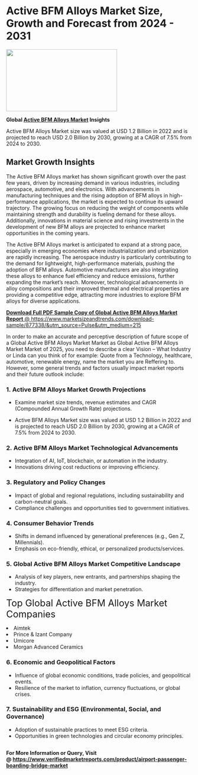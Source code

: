 <H1>Active BFM Alloys Market Size, Growth and Forecast from 2024 - 2031</H1><img class="aligncenter size-medium wp-image-584254" src="https://thirdeyenews.in/wp-content/uploads/2024/09/Global-Market-Research-300x168.jpeg" alt="" width="300" height="168" /><p><strong>Global&nbsp;<a href="https://www.marketsizeandtrends.com/download-sample/877338/&amp;utm_source=Pulse&amp;utm_medium=215">Active BFM Alloys Market</a> Insights</strong></p><p>Active BFM Alloys Market size was valued at USD 1.2 Billion in 2022 and is projected to reach USD 2.0 Billion by 2030, growing at a CAGR of 7.5% from 2024 to 2030.</p><p><h2>Market Growth Insights</h2> <p>The Active BFM Alloys market has shown significant growth over the past few years, driven by increasing demand in various industries, including aerospace, automotive, and electronics. With advancements in manufacturing techniques and the rising adoption of BFM alloys in high-performance applications, the market is expected to continue its upward trajectory. The growing focus on reducing the weight of components while maintaining strength and durability is fueling demand for these alloys. Additionally, innovations in material science and rising investments in the development of new BFM alloys are projected to enhance market opportunities in the coming years.</p> <p><a href="#"></a></p> <p>The Active BFM Alloys market is anticipated to expand at a strong pace, especially in emerging economies where industrialization and urbanization are rapidly increasing. The aerospace industry is particularly contributing to the demand for lightweight, high-performance materials, pushing the adoption of BFM alloys. Automotive manufacturers are also integrating these alloys to enhance fuel efficiency and reduce emissions, further expanding the market’s reach. Moreover, technological advancements in alloy compositions and their improved thermal and electrical properties are providing a competitive edge, attracting more industries to explore BFM alloys for diverse applications.</p> <p><a href="#"></p><p><span class=""><strong>Download Full PDF Sample Copy of Global Active BFM Alloys Market Report</strong> @ <a href="https://www.marketsizeandtrends.com/download-sample/877338/&amp;utm_source=Pulse&amp;utm_medium=215" target="_blank">https://www.marketsizeandtrends.com/download-sample/877338/&amp;utm_source=Pulse&amp;utm_medium=215</a></span></p><p>In order to make an accurate and perceptive description of future scope of a Global&nbsp;Active BFM Alloys Market Market as Global&nbsp;Active BFM Alloys Market Market of 2025, you need to describe a clear Vision &ndash; What Industry or Linda can you think of for example: Quote from a Technology, healthcare, automotive, renewable energy, name the market you are Reffering to. However, some general trends and factors usually impact market reports and their future outlook include:</p><h3>1.&nbsp;<strong>Active BFM Alloys Market Growth Projections</strong></h3><ul><li>Examine market size trends, revenue estimates and CAGR (Compounded Annual Growth Rate) projections.</li><li><p>Active BFM Alloys Market size was valued at USD 1.2 Billion in 2022 and is projected to reach USD 2.0 Billion by 2030, growing at a CAGR of 7.5% from 2024 to 2030.</p></li></ul><h3>2.&nbsp;<strong>Active BFM Alloys Market Technological Advancements</strong></h3><ul><li>Integration of AI, IoT, blockchain, or automation in the industry.</li><li>Innovations driving cost reductions or improving efficiency.</li></ul><h3>3.&nbsp;<strong>Regulatory and Policy Changes</strong></h3><ul><li>Impact of global and regional regulations, including sustainability and carbon-neutral goals.</li><li>Compliance challenges and opportunities tied to government initiatives.</li></ul><h3>4.&nbsp;<strong>Consumer Behavior Trends</strong></h3><ul><li>Shifts in demand influenced by generational preferences (e.g., Gen Z, Millennials).</li><li>Emphasis on eco-friendly, ethical, or personalized products/services.</li></ul><h3>5.&nbsp;<strong>Global Active BFM Alloys Market Competitive Landscape</strong></h3><ul><li>Analysis of key players, new entrants, and partnerships shaping the industry.</li><li>Strategies for differentiation and market penetration.</li></ul><p data-pm-slice="1 1 []"><span style="color: inherit; font-family: inherit; font-size: 25px;">Top Global Active BFM Alloys Market Companies</span></p><div class="" data-test-id=""><p><li>Aimtek</li><li> Prince & Izant Company</li><li> Umicore</li><li> Morgan Advanced Ceramics</li></p></div><h3>6.&nbsp;<strong>Economic and Geopolitical Factors</strong></h3><ul><li>Influence of global economic conditions, trade policies, and geopolitical events.</li><li>Resilience of the market to inflation, currency fluctuations, or global crises.</li></ul><h3>7.&nbsp;<strong>Sustainability and ESG (Environmental, Social, and Governance)</strong></h3><ul><li>Adoption of sustainable practices to meet ESG criteria.</li><li>Opportunities in green technologies and circular economy principles.</li></ul><h2><strong style="font-size: 14px;">For More Information or Query, Visit @&nbsp;</strong><a style="background-color: #ffffff; font-size: 14px;" href="https://www.marketsizeandtrends.com/report/active-bfm-alloys-market/" target="_blank">https://www.verifiedmarketreports.com/product/airport-passenger-boarding-bridge-market</a></h2>
